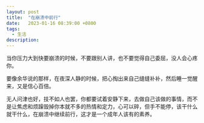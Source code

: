 ```yaml
---
layout: post
title:  "在崩溃中前行"
date:   2023-01-16 08:39:00 +0800
tags:
  - 生活
description:
---
```


当你压力大到快要崩溃的时候，不要跟别人讲，也不要觉得自己委屈，没人会心疼你。

要像余华说的那样，在夜深人静的时候，把心掏出来自己缝缝补补，然后睡一觉醒来，又是信心百倍。

无人问津也好，技不如人也罢，你都要试着安静下来，去做自己该做的事情，而不是让焦虑和烦躁毁掉你本就不多的热情和定力，心可以碎，但手不能停，该干什么就干什么，在崩溃中继续前行，这才是一个成年人该有的素养。
